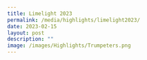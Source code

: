 ```yaml
---
title: Limelight 2023
permalink: /media/highlights/limelight2023/
date: 2023-02-15
layout: post
description: ""
image: /images/Highlights/Trumpeters.png
---
```

